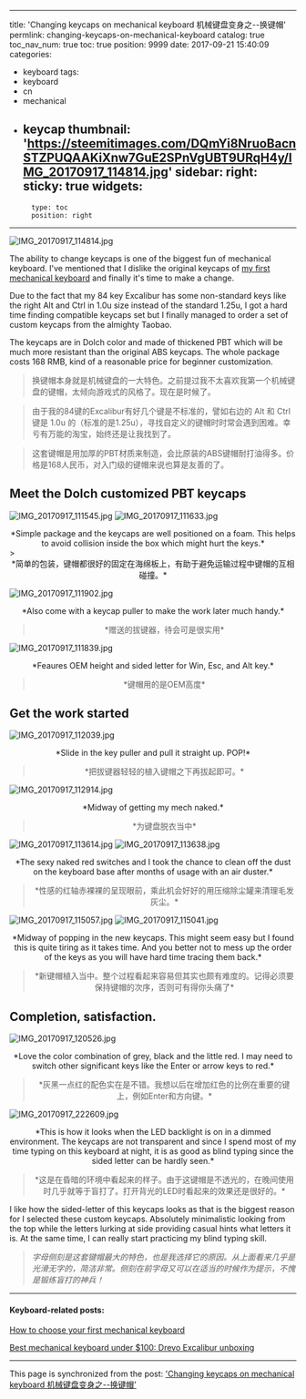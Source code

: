 
---
title: 'Changing keycaps on mechanical keyboard 机械键盘变身之--换键帽'
permlink: changing-keycaps-on-mechanical-keyboard
catalog: true
toc_nav_num: true
toc: true
position: 9999
date: 2017-09-21 15:40:09
categories:
- keyboard
tags:
- keyboard
- cn
- mechanical
- keycap
thumbnail: 'https://steemitimages.com/DQmYi8NruoBacnSTZPUQAAKiXnw7GuE2SPnVgUBT9URqH4y/IMG_20170917_114814.jpg'
sidebar:
    right:
        sticky: true
widgets:
    -
        type: toc
        position: right
---


![IMG_20170917_114814.jpg](https://steemitimages.com/DQmYi8NruoBacnSTZPUQAAKiXnw7GuE2SPnVgUBT9URqH4y/IMG_20170917_114814.jpg)

The ability to change keycaps is one of the biggest fun of mechanical keyboard.  I've mentioned that I dislike the original keycaps of [my first mechanical keyboard]("https://steemit.com/keyboard/@fr3eze/best-mechanical-keyboard-under-usd100-drevo-excalibur-keyboard-unboxing") and finally it's time to make a change. 

Due to the fact that my 84 key Excalibur has some non-standard keys like the right Alt and Ctrl in 1.0u size instead of the standard 1.25u, I got a hard time finding compatible keycaps set but I finally managed to order a set of custom keycaps from the almighty Taobao.

The keycaps are in Dolch color and made of thickened PBT which will be much more resistant than the original ABS keycaps. The whole package costs 168 RMB, kind of a reasonable price for beginner customization.

>换键帽本身就是机械键盘的一大特色。之前提过我不太喜欢我第一个机械键盘的键帽，太倾向游戏式的风格了。现在是时候了。

>由于我的84键的Excalibur有好几个键是不标准的，譬如右边的 Alt 和 Ctrl 键是 1.0u 的（标准的是1.25u），寻找自定义的键帽时时常会遇到困难。幸亏有万能的淘宝，始终还是让我找到了。

>这套键帽是用加厚的PBT材质来制造，会比原装的ABS键帽耐打油得多。价格是168人民币，对入门级的键帽来说也算是友善的了。

## Meet the Dolch customized PBT keycaps

![IMG_20170917_111545.jpg](https://steemitimages.com/DQmZ8Mj1PdtkpUEmrcjpVsPd4X5jWqEaW7CZ2d1PjgKmCKW/IMG_20170917_111545.jpg)
![IMG_20170917_111633.jpg](https://steemitimages.com/DQmYxuB6xvza4Vd6hkhG6WWHUSSpf38pDF7UPN8mvWGSKp5/IMG_20170917_111633.jpg)

<center>*Simple package and the keycaps are well positioned on a foam. This helps to avoid collision inside the box which might hurt the keys.*</center>
><center>*简单的包装，键帽都很好的固定在海绵板上，有助于避免运输过程中键帽的互相碰撞。*</center>

![IMG_20170917_111902.jpg](https://steemitimages.com/DQmNTTdqdFkKPH3MeUu35BBL8wCPiQbKH3KYCAcdgmbvyvu/IMG_20170917_111902.jpg)

<center>*Also come with a keycap puller to make the work later much handy.*</center>

><center>*赠送的拔键器，待会可是很实用*</center>

![IMG_20170917_111839.jpg](https://steemitimages.com/DQmTRnHomNGkdpXivwKwaJzhcbKA2aLNi1nP4qsa61MDnfH/IMG_20170917_111839.jpg)

<center>*Feaures OEM height and sided letter for Win, Esc, and Alt key.*</center>

><center>*键帽用的是OEM高度*</center>

## Get the work started

![IMG_20170917_112039.jpg](https://steemitimages.com/DQmcS7xVhkhovtdSfcq7ss3kYukLohFykBGH5VrdvrNibay/IMG_20170917_112039.jpg)

<center>*Slide in the key puller and pull it straight up. POP!*</center>

><center>*把拔键器轻轻的植入键帽之下再拔起即可。*</center>

![IMG_20170917_112914.jpg](https://steemitimages.com/DQmZQfEJjtHSVDNkeHoCAAoAiMm5ho9fqW14XWHiMfdETNP/IMG_20170917_112914.jpg)

<center>*Midway of getting my mech naked.*</center>

><center>*为键盘脱衣当中*</center>

![IMG_20170917_113614.jpg](https://steemitimages.com/DQmRg58hHXPYBXVwojC6UDKpSkW85zWR9cdhYY83nQWov2v/IMG_20170917_113614.jpg)
![IMG_20170917_113638.jpg](https://steemitimages.com/DQmPEoC6z7rYWanDpRydZGJX2BnhaEoNr9qUTQoyxLDxYPm/IMG_20170917_113638.jpg)

<center>*The sexy naked red switches and I took the chance to clean off the dust on the keyboard base after months of usage with an air duster.*</center>

><center>*性感的红轴赤裸裸的呈现眼前，乘此机会好好的用压缩除尘罐来清理毛发灰尘。*</center>

![IMG_20170917_115057.jpg](https://steemitimages.com/DQmTr8yttqJB2TeZ2WdF7pt1NPmm72qcARpz3wmWmmeJKTe/IMG_20170917_115057.jpg)
![IMG_20170917_115041.jpg](https://steemitimages.com/DQmQmkcjhU2npgX1hRk4C8zXpG5KVfAXiSmXeLgkWULxku7/IMG_20170917_115041.jpg)

<center>*Midway of popping in the new keycaps. This might seem easy but I found this is quite tiring as it takes time. And you better not to mess up the order of the keys as you will have hard time tracing them back.*</center>

><center>*新键帽植入当中。整个过程看起来容易但其实也颇有难度的。记得必须要保持键帽的次序，否则可有得你头痛了*</center>

## Completion, satisfaction.
![IMG_20170917_120526.jpg](https://steemitimages.com/DQmTyKmK9Bf7jAdKbCUuFdZw88yArBzPWa45DNkCMP2LkAg/IMG_20170917_120526.jpg)

<center>*Love the color combination of grey, black and the little red. I may need to switch other significant keys like the Enter or arrow keys to red.*</center>

><center>*灰黑一点红的配色实在是不错。我想以后在增加红色的比例在重要的键上，例如Enter和方向键。*</center>

![IMG_20170917_222609.jpg](https://steemitimages.com/DQmdb9bVEEg77FYVyPMTy3HFY224DDTmCWQunxxmAjQVoBA/IMG_20170917_222609.jpg)

<center>*This is how it looks when the LED backlight is on in a dimmed environment. The keycaps are not transparent and since I spend most of my time typing on this keyboard at night, it is as good as blind typing since the sided letter can be hardly seen.*</center>

><center>*这是在昏暗的环境中看起来的样子。由于这键帽是不透光的，在晚间使用时几乎就等于盲打了。打开背光的LED时看起来的效果还是很好的。*</center>


I like how the sided-letter of this keycaps looks as that is the biggest reason for I selected these custom keycaps. Absolutely minimalistic looking from the top while the letters lurking at side providing casual hints what letters it is. At the same time, I can really start practicing my blind typing skill.

>*字母侧刻是这套键帽最大的特色，也是我选择它的原因。从上面看来几乎是光滑无字的，简洁非常。侧刻在前字母又可以在适当的时候作为提示，不愧是锻练盲打的神兵！*

----------

#### Keyboard-related posts:
[How to choose your first mechanical keyboard]("https://steemit.com/keyboard/@fr3eze/how-to-choose-your-first-mechanical-keyboard")

[Best mechanical keyboard under $100: Drevo Excalibur unboxing]("https://steemit.com/keyboard/@fr3eze/best-mechanical-keyboard-under-usd100-drevo-excalibur-keyboard-unboxing")

- - -

This page is synchronized from the post: ['Changing keycaps on mechanical keyboard 机械键盘变身之--换键帽'](https://steemit.com/@fr3eze/changing-keycaps-on-mechanical-keyboard)
